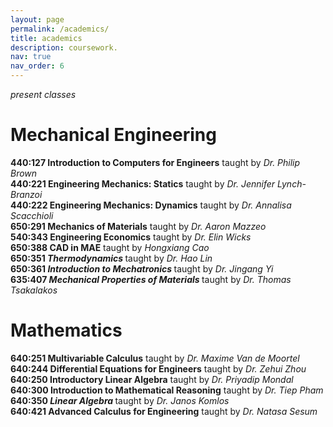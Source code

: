```yaml
---
layout: page
permalink: /academics/
title: academics
description: coursework.
nav: true
nav_order: 6
---
```

*present classes*
# Mechanical Engineering
<span class="color: yellow;"><strong>440:127 Introduction to Computers for Engineers</strong></span> taught by *Dr. Philip Brown*  
<span class="color: green;"><strong>440:221 Engineering Mechanics: Statics</strong></span> taught by *Dr. Jennifer Lynch-Branzoi*  
<span class="color: green;"><strong>440:222 Engineering Mechanics: Dynamics</strong></span> taught by *Dr. Annalisa Scacchioli*  
<span class="pastel-green"><strong>650:291 Mechanics of Materials</strong></span> taught by *Dr. Aaron Mazzeo*  
<span class="pastel-blue"><strong>540:343 Engineering Economics</strong></span> taught by *Dr. Elin Wicks*  
<span class="pastel-blue"><strong>650:388 CAD in MAE</strong></span> taught by *Hongxiang Cao*  
<span class="pastel-blue current-course"><strong>650:351 *Thermodynamics* </strong></span> taught by *Dr. Hao Lin*  
<span class="pastel-blue current-course"><strong>650:361 *Introduction to Mechatronics* </strong></span> taught by *Dr. Jingang Yi*  
<span class="pastel-pink current-course"><strong>635:407 *Mechanical Properties of Materials* </strong></span> taught by *Dr. Thomas Tsakalakos*  

# Mathematics

<span class="pastel-green"><strong>640:251 Multivariable Calculus</strong></span> taught by *Dr. Maxime Van de Moortel*  
<span class="pastel-green"><strong>640:244 Differential Equations for Engineers</strong></span> taught by *Dr. Zehui Zhou*  
<span class="pastel-green"><strong>640:250 Introductory Linear Algebra</strong></span> taught by *Dr. Priyadip Mondal*  
<span class="pastel-blue"><strong>640:300 Introduction to Mathematical Reasoning</strong></span> taught by *Dr. Tiep Pham*  
<span class="pastel-blue current-course"><strong>640:350 *Linear Algebra* </strong></span> taught by *Dr. Janos Komlos*  
<span class="pastel-pink"><strong>640:421 Advanced Calculus for Engineering</strong></span> taught by *Dr. Natasa Sesum*  
